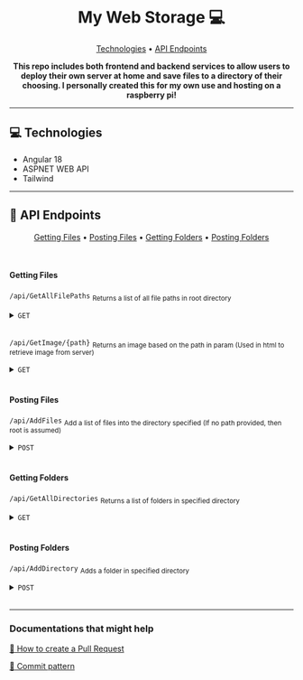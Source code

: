 <h1 align="center" style="font-weight: bold;">My Web Storage 💻</h1>

<p align="center">
 <a href="#tech">Technologies</a> • 
  <a href="#routes">API Endpoints</a>
</p>

<p align="center">
    <b>This repo includes both frontend and backend services to allow users to deploy their own server at home and save files to a directory of their choosing. I personally created this for my own use and hosting on a raspberry pi!</b>
</p>
<hr>
<h2 id="technologies">💻 Technologies</h2>

- Angular 18
- ASPNET WEB API
- Tailwind

<hr>
<h2 id="routes">📍 API Endpoints</h2>
<p align="center">
  <a href="#getting-files">Getting Files</a> • 
  <a href="#posting-files">Posting Files</a> •
  <a href="#getting-files">Getting Folders</a> •
  <a href="#posting-folders">Posting Folders</a>
</p>
​
<h4 id="getting-files">Getting Files</h4> 

<code>/api/GetAllFilePaths</code> 
<sub>Returns a list of all file paths in root directory</sub>

<details>
 <summary><code>GET</code></summary>

##### Parameters

> None

##### Responses

> | http code     | content-type                             | response                                                            |
> |---------------|------------------------------------------|---------------------------------------------------------------------|
> | `200`         | `application/json; charset=utf-8`        | String[] FilePaths                                |
> | `400`         | `application/json`                       | `{"code":"400","message":"Bad Request"}`                            |

</details><br>

<code>/api/GetImage/{path}</code> 
<sub>Returns an image based on the path in param (Used in html to retrieve image from server)</sub>

<details>
 <summary><code>GET</code></summary>

##### Parameters

> | name      |  type     | data type               | description                                                           |
> |-----------|-----------|-------------------------|-----------------------------------------------------------------------|
> | Path      |  required | string   | path of the file recieved from the endpoint 'GetAllFilePaths'  |

##### Responses

> | http code     | content-type                             | response                                                            |
> |---------------|------------------------------------------|---------------------------------------------------------------------|
> | `200`         | `image/{extension}`        | File Image                                |
> | `400`         | `application/json`                       | `{"code":"400","message":"Bad Request"}`                            |

</details><br>

<h4 id="posting-files">Posting Files</h4> 

<code>/api/AddFiles</code> 
<sub>Add a list of files into the directory specified (If no path provided, then root is assumed)</sub>

<details>
 <summary><code>POST</code></summary>

##### Parameters

> | name      |  type     | data type               | description                                                           |
> |-----------|-----------|-------------------------|-----------------------------------------------------------------------|
> | Path      |  not required | string   | path to upload images into based from root  |
> | Files      |  required | FileList   | List of files from form data  |

##### Responses

> | http code     | content-type                             | response                                                            |
> |---------------|------------------------------------------|---------------------------------------------------------------------|
> | `200`         | `application/json; charset=utf-8`        | `{"code":"200","message":"All files successfully uploaded to {path}"}`                               |
> | `400`         | `application/json`                       | `{"code":"400","message":"Bad Request"}`                            |

</details><br>

<h4 id="getting-folders">Getting Folders</h4> 

<code>/api/GetAllDirectories</code> 
<sub>Returns a list of folders in specified directory</sub>

<details>
 <summary><code>GET</code></summary>

##### Parameters

> | name      |  type     | data type               | description                                                           |
> |-----------|-----------|-------------------------|-----------------------------------------------------------------------|
> | Path      |  not required | string   | path to recieve directories from, assumes 'root' if none is provided  |

##### Responses

> | http code     | content-type                             | response                                                            |
> |---------------|------------------------------------------|---------------------------------------------------------------------|
> | `200`         | `application/json`        | `{ FolderName: "" }[]`                              |
> | `400`         | `application/json`                       | `{"code":"400","message":"Bad Request"}`                            |

</details><br>

<h4 id="posting-folders">Posting Folders</h4> 

<code>/api/AddDirectory</code> 
<sub>Adds a folder in specified directory</sub>

<details>
 <summary><code>POST</code></summary>

##### Parameters

> | name      |  type     | data type               | description                                                           |
> |-----------|-----------|-------------------------|-----------------------------------------------------------------------|
> | Folder Name      |  required | string   | Name of the folder  |
> | Folder Path      |  not required | string   | path to add folder to, assumes 'root' if none is provided  |

##### Responses

> | http code     | content-type                             | response                                                            |
> |---------------|------------------------------------------|---------------------------------------------------------------------|
> | `200`         | `application/json`        | `{"code":"200","message":"Folder added successfully to {path}"}`                             |
> | `400`         | `application/json`                       | `{"code":"400","message":"Bad Request"}`                            |

</details><br>

<hr>

<h3>Documentations that might help</h3>

[📝 How to create a Pull Request](https://www.atlassian.com/br/git/tutorials/making-a-pull-request)

[💾 Commit pattern](https://gist.github.com/joshbuchea/6f47e86d2510bce28f8e7f42ae84c716)
